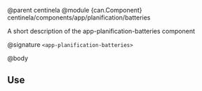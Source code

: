@parent centinela
@module {can.Component} centinela/components/app/planification/batteries <app-planification-batteries>

A short description of the app-planification-batteries component

@signature `<app-planification-batteries>`

@body

## Use

